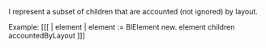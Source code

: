 I represent a subset of children that are accounted (not ignored) by layout.

Example:
[[[
| element |
element := BlElement new.
element children accountedByLayout
]]]